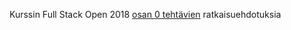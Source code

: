 Kurssin Full Stack Open 2018 [osan 0 tehtävien](https://fullstackopen.github.io/tehtävät/#osa-0) ratkaisuehdotuksia
